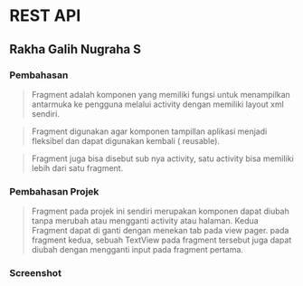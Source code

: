 # REST API
## Rakha Galih Nugraha S
### Pembahasan
> Fragment adalah komponen yang memiliki fungsi untuk menampilkan antarmuka ke
pengguna melalui activity dengan memiliki layout xml sendiri.

> Fragment digunakan agar
komponen tampillan aplikasi menjadi fleksibel dan dapat digunakan kembali ( reusable). 

> Fragment juga bisa disebut sub nya activity, satu activity bisa memiliki lebih dari satu fragment.

### Pembahasan Projek
> Fragment pada projek ini sendiri merupakan komponen dapat diubah tanpa merubah atau mengganti activity atau halaman. Kedua Fragment dapat di ganti dengan menekan tab pada view pager. pada fragment kedua, sebuah TextView pada fragment tersebut juga dapat diubah dengan mengganti input pada fragment pertama. 

### Screenshot
